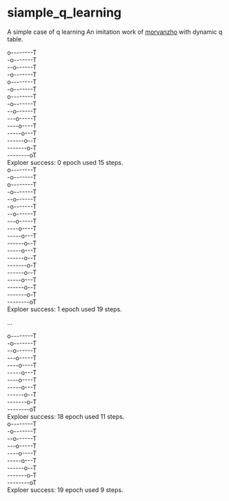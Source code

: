 # siample_q_learning
A simple case of q learning
An imitation work of [morvanzho](https://morvanzhou.github.io) with dynamic q table.

o--------T  
-o-------T  
--o------T  
-o-------T  
o--------T  
-o-------T  
o--------T   
-o-------T  
--o------T  
---o-----T  
----o----T  
-----o---T  
------o--T  
-------o-T  
--------oT  
Exploer success: 0 epoch used 15 steps.  
o--------T  
-o-------T  
o--------T  
-o-------T  
--o------T  
-o-------T  
--o------T  
---o-----T  
----o----T  
-----o---T  
------o--T  
-----o---T  
------o--T  
-------o-T  
------o--T  
-----o---T  
------o--T  
-------o-T  
--------oT  
Exploer success: 1 epoch used 19 steps. 
   
...  
  
o--------T  
-o-------T   
--o------T  
---o-----T  
----o----T  
-----o---T  
----o----T  
-----o---T  
------o--T  
-------o-T  
--------oT  
Exploer success: 18 epoch used 11 steps.  
o--------T  
-o-------T  
--o------T  
---o-----T   
----o----T  
-----o---T   
------o--T  
-------o-T  
--------oT  
Exploer success: 19 epoch used 9 steps. 
